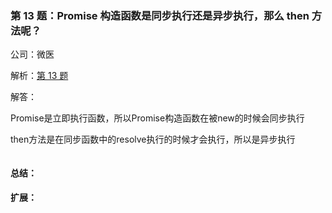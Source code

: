 ### 第 13 题：Promise 构造函数是同步执行还是异步执行，那么 then 方法呢？

公司：微医

解析：[第 13 题](https://github.com/Advanced-Frontend/Daily-Interview-Question/issues/19)

解答：

Promise是立即执行函数，所以Promise构造函数在被new的时候会同步执行

then方法是在同步函数中的resolve执行的时候才会执行，所以是异步执行

```javascript

```

#### 总结：



#### 扩展：



